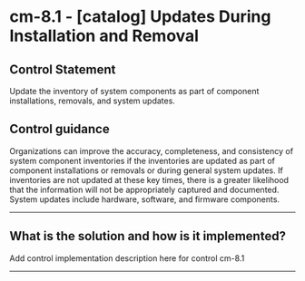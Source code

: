 # cm-8.1 - \[catalog\] Updates During Installation and Removal

## Control Statement

Update the inventory of system components as part of component installations, removals, and system updates.

## Control guidance

Organizations can improve the accuracy, completeness, and consistency of system component inventories if the inventories are updated as part of component installations or removals or during general system updates. If inventories are not updated at these key times, there is a greater likelihood that the information will not be appropriately captured and documented. System updates include hardware, software, and firmware components.

______________________________________________________________________

## What is the solution and how is it implemented?

Add control implementation description here for control cm-8.1

______________________________________________________________________
